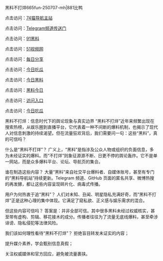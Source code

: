 黑料不打烊665fun-250707-mh|881比鸭

点击访问：<a href="https://74mao.com/">74猫导航主站</a>

点击访问：<a href="https://74mao.com/">Telegram频道传送门</a>

点击访问：<a href="https://heiliaochiguada.pages.dev/">91黑料</a>

点击访问：<a href="https://hj-1301.pages.dev/">51视频网</a>

点击访问：<a href="https://haef.pages.dev/">每日分享</a>

点击访问：<a href="https://fge-7ja.pages.dev/">今日吃瓜</a>

点击访问：<a href="https://gdas.pages.dev/">今日黑料</a>

点击访问：<a href="https://qfwfg.pages.dev/">黑料今日</a>

点击访问：<a href="https://sdfsh.pages.dev/">访问入口</a>

点击访问：<a href="https://gbs-3wd.pages.dev/">今日吃瓜</a>

黑料不打烊：信息时代下的舆论现象与真实边界
“黑料不打烊”近年来频繁出现在搜索热榜，从娱乐圈到直播平台，它代表着一种不间断的爆料机制，也揭示了现代人对信息刺激的持续渴望。但在流量狂欢背后，我们需要问一句：这些“黑料”，真的可信吗？

什么是“黑料不打烊”？
广义上，“黑料”是指涉及公众人物或组织的负面信息，多为未经证实的爆料。而“不打烊”则象征源源不断、日更不停的舆论轰炸。它不是单一网站，而是众多爆料平台、论坛、导航页的集合。

谁在制造这些内容？
大量“黑料”来自社交平台爆料者、自媒体账号，甚至有专门的“黑料导航站”持续更新。Telegram 频道、GitHub 页面的匿名共享、微博热搜的再发酵，都让这些内容呈现碎片化、病毒式传播。

用户为何热衷于追“黑料”？
人们对未知、丑闻、明星隐私充满好奇，而“黑料不打烊”正是这种心理的集中体现。它满足了窥私欲、正义感与娱乐需求的混合。

但这些内容可信吗？
答案是：并非全部可信。其中很多黑料未经过权威核实，甚至带有虚构、剪辑、移花接木的成分。传播者往往为了流量无底线爆料，甚至牵涉诽谤、隐私侵犯等法律风险。

我们该如何理性看待“黑料不打烊”？
拒绝盲目转发未证实的内容；

提升媒介素养，学会甄别信息真假；

关注权威媒体和官方回应，避免被流量裹挟。

